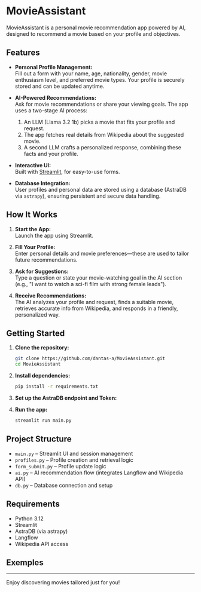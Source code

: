 # MovieAssistant

MovieAssistant is a personal movie recommendation app powered by AI, designed to recommend a movie based on your profile and objectives.

## Features

- **Personal Profile Management:**  
  Fill out a form with your name, age, nationality, gender, movie enthusiasm level, and preferred movie types. Your profile is securely stored and can be updated anytime.

- **AI-Powered Recommendations:**  
  Ask for movie recommendations or share your viewing goals. The app uses a two-stage AI process:
  1. An LLM (Llama 3.2 1b) picks a movie that fits your profile and request.
  2. The app fetches real details from Wikipedia about the suggested movie.
  3. A second LLM crafts a personalized response, combining these facts and your profile.

- **Interactive UI:**  
  Built with [Streamlit](https://streamlit.io/), for easy-to-use forms.

- **Database Integration:**  
  User profiles and personal data are stored using a database (AstraDB via `astrapy`), ensuring persistent and secure data handling.

## How It Works

1. **Start the App:**  
   Launch the app using Streamlit.

2. **Fill Your Profile:**  
   Enter personal details and movie preferences—these are used to tailor future recommendations.

3. **Ask for Suggestions:**  
   Type a question or state your movie-watching goal in the AI section (e.g., "I want to watch a sci-fi film with strong female leads").

4. **Receive Recommendations:**  
   The AI analyzes your profile and request, finds a suitable movie, retrieves accurate info from Wikipedia, and responds in a friendly, personalized way.

## Getting Started

1. **Clone the repository:**
   ```bash
   git clone https://github.com/dantas-a/MovieAssistant.git
   cd MovieAssistant
   ```
2. **Install dependencies:**
   ```bash
   pip install -r requirements.txt
   ```
3. **Set up the AstraDB endpoint and Token:**

4. **Run the app:**
   ```bash
   streamlit run main.py
    ```

## Project Structure

- `main.py` – Streamlit UI and session management
- `profiles.py` – Profile creation and retrieval logic
- `form_submit.py` – Profile update logic
- `ai.py` – AI recommendation flow (integrates Langflow and Wikipedia API)
- `db.py` – Database connection and setup

## Requirements

- Python 3.12
- Streamlit
- AstraDB (via astrapy)
- Langflow
- Wikipedia API access

## Exemples



---

Enjoy discovering movies tailored just for you!
